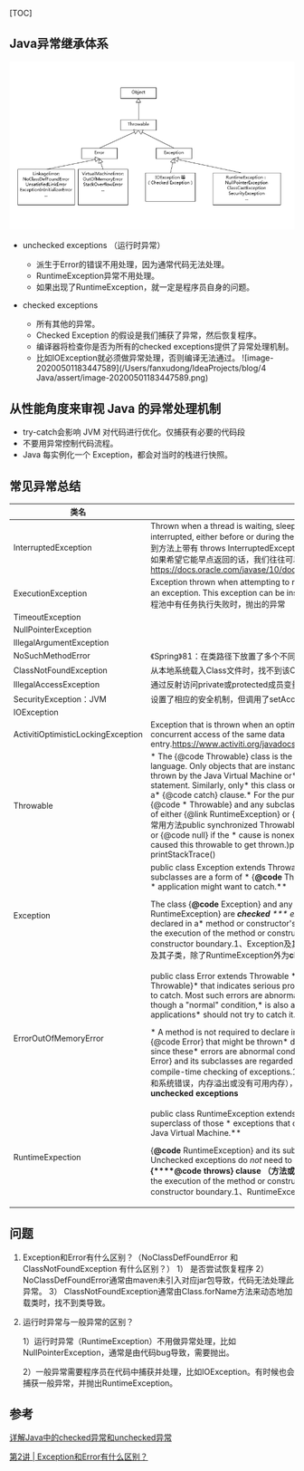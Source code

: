 [TOC]

## Java异常继承体系

![Java异常继承体系](./assert/C43DB5C8-7A74-469B-AACF-6BE37B3395E4.png)

- unchecked exceptions （运行时异常）
  - 派生于Error的错误不用处理，因为通常代码无法处理。
  - RuntimeException异常不用处理。
  - 如果出现了RuntimeException，就一定是程序员自身的问题。

- checked exceptions
  - 所有其他的异常。
  - Checked Exception 的假设是我们捕获了异常，然后恢复程序。
  - 编译器将检查你是否为所有的checked exceptions提供了异常处理机制。
  - 比如IOException就必须做异常处理，否则编译无法通过。
   ![image-20200501183447589](/Users/fanxudong/IdeaProjects/blog/4 Java/assert/image-20200501183447589.png)
  
  

## 从性能角度来审视 Java 的异常处理机制

- try-catch会影响 JVM 对代码进行优化。仅捕获有必要的代码段
- 不要用异常控制代码流程。
- Java 每实例化一个 Exception，都会对当时的栈进行快照。



## 常见异常总结

| 类名                               | 总结                                                         |
| ---------------------------------- | ------------------------------------------------------------ |
| InterruptedException               | Thrown when a thread is waiting, sleeping, or otherwise occupied, and the thread is interrupted, either before or during the activity.当线程被interrupted时抛出此异常。当我们看到方法上带有 throws InterruptedException 时，我们就要知道，这个方法应该是阻塞方法，我们如果希望它能早点返回的话，我们往往可以通过中断来实现。 https://docs.oracle.com/javase/10/docs/api/java/lang/InterruptedException.html |
| ExecutionException                 | Exception thrown when attempting to retrieve the result of a task that aborted by throwing an exception. This exception can be inspected using the Throwable.getCause() method.线程池中有任务执行失败时，抛出的异常 |
| TimeoutException                   |                                                              |
| NullPointerException               |                                                              |
| IllegalArgumentException           |                                                              |
| NoSuchMethodError                  | 《Spring》81：在类路径下放置了多个不同版本的类包。           |
| ClassNotFoundException             | 从本地系统载入Class文件时，找不到该Class文件。jar包找不到。  |
| IllegalAccessException             | 通过反射访问private或protected成员变量和方法时，未通过setAccessible设置为true |
| SecurityException：JVM             | 设置了相应的安全机制，但调用了setAccessible方法              |
| IOException                        |                                                              |
| ActivitiOptimisticLockingException | Exception that is thrown when an optimistic locking occurs in the datastore caused by concurrent access of the same data entry.https://www.activiti.org/javadocs/org/activiti/engine/activitioptimisticlockingexception |
| Throwable                          | * The {@code Throwable} class is the superclass of all **errors** and * **exceptions** in the Java language. Only objects that are instances of this * class (or one of its subclasses) are thrown by the Java Virtual Machine or* can be thrown by the Java {@code throw} statement. Similarly, only* this class or one of its subclasses can be the argument type in a* {@code catch} clause.* For the purposes of **compile-time checking of exceptions**, {@code * Throwable} and any subclass of {@code Throwable} that is not also a* subclass of either {@link RuntimeException} or {@link Error} are* regarded as **checked exceptions**.常用方法public synchronized Throwable getCause()   * Returns the cause of this throwable or {@code null} if the  * cause is nonexistent or unknown.  (The cause is the throwable that  * caused this throwable to get thrown.)public String getMessage() public void printStackTrace() |
| Exception                          | public class Exception extends Throwable * The class {**@code** Exception} and its subclasses are a form of * {**@code** Throwable} that indicates conditions that a reasonable * application might want to catch.** <p>The class {**@code** Exception} and any subclasses that are not also * subclasses of {**@link** RuntimeException} are <em>**checked** *** exceptions**</em>. Checked exceptions need to be declared in a* method or constructor's {**@code** throws} clause if they can be thrown * by the execution of the method or constructor and propagate outside* the method or constructor boundary.1、Exception及其子类，表示一种应用需要catch的状态。2、 Exception及其子类，除了RuntimeException外为**checked** **exceptions** |
| ErrorOutOfMemoryError              | public class Error extends Throwable * An {@code Error} is a subclass of {@code Throwable}* that indicates serious problems that a reasonable application* should not try to catch. Most such errors are abnormal conditions.* The {@code ThreadDeath} error, though a "normal" condition,* is also a subclass of {@code Error} because most applications* should not try to catch it.* <p>* A method is not required to declare in its {@code throws}* clause any subclasses of {@code Error} that might be thrown* during the execution of the method but not caught, since these* errors are abnormal conditions that should never occur.** That is, {@code Error} and its subclasses are regarded as **unchecked** *** exceptions** for the purposes of compile-time checking of exceptions.1、Throwable的子类。2、Error表示严重的问题（编译和系统错误，内存溢出或没有可用内存），这种问题程序无法解决，并且不能catch。3、Error为**unchecked** **exceptions** |
| RuntimeExpection                   | public class RuntimeException extends Exception * {**@code** RuntimeException} is the superclass of those * exceptions that can be thrown during the normal operation of the* Java Virtual Machine.** <p>{**@code** RuntimeException} and its subclasses are <em>**unchecked** *** exceptions**</em>. Unchecked exceptions do <em>not</em> need to be* declared in a **method or constructor's {****@code** **throws} clause （方法或构造函数的throws子句）** if they * can be thrown by the execution of the method or constructor and* propagate outside the method or constructor boundary.1、RuntimeException和其子类为**unchecked** **exceptions，** |



## 问题

1. Exception和Error有什么区别？（NoClassDefFoundError 和 ClassNotFoundException 有什么区别？）
   1） 是否尝试恢复程序
   2） NoClassDefFoundError通常由maven未引入对应jar包导致，代码无法处理此异常。
   3） ClassNotFoundException通常由Class.forName方法来动态地加载类时，找不到类导致。

   

2. 运行时异常与一般异常的区别？

   1）运行时异常（RuntimeException）不用做异常处理，比如NullPointerException，通常是由代码bug导致，需要抛出。

   2）一般异常需要程序员在代码中捕获并处理，比如IOException。有时候也会捕获一般异常，并抛出RuntimeException。

   

## 参考

[详解Java中的checked异常和unchecked异常](https://blog.csdn.net/qq_14982047/article/details/50989761)

[第2讲 | Exception和Error有什么区别？](https://time.geekbang.org/column/article/6849)

